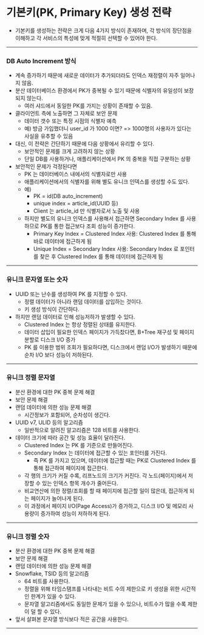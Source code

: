 # 기본키(PK, Primary Key) 생성 전략
- 기본키를 생성하는 전략은 크게 다음 4가지 방식이 존재하며, 각 방식의 장단점을 이해하고 각 서비스의 특성에 맞게 적절히 선택할 수 있어야 한다.

---

### DB Auto Increment 방식
- 계속 증가하기 때문에 새로운 데이터가 추가되더라도 인덱스 재정렬이 자주 일어나지 않음.
- 분산 데이터베이스 환경에서 PK가 중복될 수 있기 때문에 식별자의 유일성이 보장되지 않는다.
  - 여러 샤드에서 동일한 PK를 가지는 상황이 존재할 수 있음.
- 클라이언트 측에 노출하면 그 자체로 보안 문제
  - 데이터 갯수 또는 특정 시점의 식별자 예측
  - 예) 방금 가입했더니 user_id 가 1000 이면? => 1000명의 사용자가 있다는 사실을 유추할 수 있음
- 대신, 이 전략은 간단하기 때문에 다음 상황에서 유리할 수 있다.
  - 보안적인 문제를 크게 고려하지 않는 상황
  - 단일 DB를 사용하거나, 애플리케이션에서 PK 의 중복을 직접 구분하는 상황
- 보안적인 문제가 걱정된다면
  - PK 는 데이터베이스 내에서의 식별자로만 사용
  - 애플리케이션에서의 식별자를 위해 별도 유니크 인덱스를 생성할 수도 있다.
  - 예)
    - PK = id(DB auto_increment)
    - unique index = article_id(UUID 등)
    - Client 는 article_id 만 식별자로서 노출 및 사용
  - 하지만 별도의 유니크 인덱스를 사용해서 접근하면 Secondary Index 를 사용하므로 PK를 통한 접근보다 조회 성능이 증가한다.
    - Primary Key Index = Clustered Index 사용: Clustered Index 를 통해 바로 데이터에 접근하게 됨
    - Unique Index = Secondary Index 사용: Secondary Index 로 포인터를 찾은 후 Clustered Index 를 통해 데이터에 접근하게 됨 

---

### 유니크 문자열 또는 숫자
- UUID 또는 난수를 생성하여 PK 를 지정할 수 있다.
  - 정렬 데이터가 아니라 랜덤 데이터를 삽입하는 것이다.
  - 키 생성 방식이 간단하다.
- 하지만 랜덤 데이터로 인해 성능저하가 발생할 수 있다.
  - Clustered Index 는 항상 정렬된 상태를 유지한다.
  - 데이터 삽입이 필요한 인덱스 페이지가 가득찼다면, B+Tree 재구성 및 페이지 분할로 디스크 I/O 증가
  - PK 를 이용한 범위 조회가 필요하다면, 디스크에서 랜덤 I/O가 발생하기 때문에 순차 I/O 보다 성능이 저하된다.

---

### 유니크 정렬 문자열
- 분산 환경에 대한 PK 중복 문제 해결
- 보안 문제 해결
- 랜덤 데이터에 의한 성능 문제 해결
  - 시간정보가 포함되어, 순차성이 생긴다.
- UUID v7, ULID 등의 알고리즘
  - 일반적으로 알려진 알고리즘은 128 비트를 사용한다.
- 데이터 크기에 따라 공간 및 성능 효율이 달라진다.
  - Clustered Index 는 PK 를 기준으로 만들어진다.
  - Secondary Index 는 데이터에 접근할 수 있는 포인터를 가진다.
    - 즉 PK 를 가지고 있으며, 데이터에 접근할 때는 PK로 Clustered Index 를 통해 접근하여 페이지에 접근한다.
  - 각 행의 크기가 커질 수록, 리프노드의 크기가 커진다. 각 노드(페이지)에서 저장할 수 있는 인덱스 항목 개수가 줄어든다.
  - 비교연산에 의한 정렬/조회를 할 때 페이지에 접근할 일이 많은데, 접근하게 되는 페이지가 늘어나게 된다.
  - 이 과정에서 페이지 I/O(Page Access)가 증가하고, 디스크 I/O 및 메모리 사용량이 증가하여 성능이 저하하게 된다.

---

### 유니크 정렬 숫자
- 분산 환경에 대한 PK 중복 문제 해결
- 보안 문제 해결
- 랜덤 데이터에 의한 성능 문제 해결
- Snowflake, TSID 등의 알고리즘
  - 64 비트를 사용한다.
  - 정렬을 위해 타임스탬프를 나타내는 비트 수의 제한으로 키 생성을 위한 시간적인 한계가 있을 수 있다.
  - 문자열 알고리즘에서도 동일한 문제가 있을 수 있으나, 비트수가 많을 수록 제한이 덜 할 수 있다.
- 앞서 살펴본 문자열 방식보다 적은 공간을 사용한다.

---
